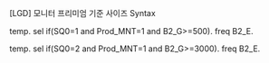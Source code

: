 [LGD] 모니터 프리미엄 기준 사이즈 Syntax



temp.
sel if(SQ0=1 and Prod_MNT=1 and B2_G>=500).
freq B2_E.



temp.
sel if(SQ0=2 and Prod_MNT=1 and B2_G>=3000).
freq B2_E.
